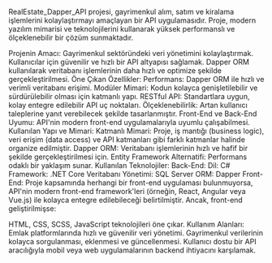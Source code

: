 RealEstate_Dapper_API projesi, gayrimenkul alım, satım ve kiralama işlemlerini kolaylaştırmayı amaçlayan bir API uygulamasıdır. Proje, modern yazılım mimarisi ve teknolojilerini kullanarak yüksek performanslı ve ölçeklenebilir bir çözüm sunmaktadır.

Projenin Amacı:
Gayrimenkul sektöründeki veri yönetimini kolaylaştırmak.
Kullanıcılar için güvenilir ve hızlı bir API altyapısı sağlamak.
Dapper ORM kullanılarak veritabanı işlemlerinin daha hızlı ve optimize şekilde gerçekleştirilmesi.
Öne Çıkan Özellikler:
Performans: Dapper ORM ile hızlı ve verimli veritabanı erişimi.
Modüler Mimari: Kodun kolayca genişletilebilir ve sürdürülebilir olması için katmanlı yapı.
RESTful API: Standartlara uygun, kolay entegre edilebilir API uç noktaları.
Ölçeklenebilirlik: Artan kullanıcı taleplerine yanıt verebilecek şekilde tasarlanmıştır.
Front-End ve Back-End Uyumu: API'nin modern front-end uygulamalarıyla uyumlu çalışabilmesi.
Kullanılan Yapı ve Mimari:
Katmanlı Mimari: Proje, iş mantığı (business logic), veri erişim (data access) ve API katmanları gibi farklı katmanlar halinde organize edilmiştir.
Dapper ORM: Veritabanı işlemlerinin hızlı ve hafif bir şekilde gerçekleştirilmesi için.
Entity Framework Alternatifi: Performans odaklı bir yaklaşım sunar.
Kullanılan Teknolojiler:
Back-End:
Dil: C#
Framework: .NET Core
Veritabanı Yönetimi: SQL Server
ORM: Dapper
Front-End:
Proje kapsamında herhangi bir front-end uygulaması bulunmuyorsa, API'nin modern front-end framework'leri (örneğin, React, Angular veya Vue.js) ile kolayca entegre edilebileceği belirtilmiştir. Ancak, front-end geliştirilmişse:

HTML, CSS, SCSS, JavaScript teknolojileri öne çıkar.
Kullanım Alanları:
Emlak platformlarında hızlı ve güvenilir veri yönetimi.
Gayrimenkul verilerinin kolayca sorgulanması, eklenmesi ve güncellenmesi.
Kullanıcı dostu bir API aracılığıyla mobil veya web uygulamalarının backend ihtiyacını karşılamak.
